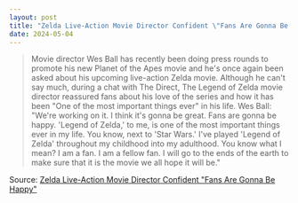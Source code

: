 ```yaml
---
layout: post
title: "Zelda Live-Action Movie Director Confident \"Fans Are Gonna Be Happy\""
date: 2024-05-04
---
```


> Movie director Wes Ball has recently been doing press rounds to promote
his new Planet of the Apes movie and he's once again been asked about his
upcoming live-action Zelda movie. Although he can't say much, during a chat
with The Direct, The Legend of Zelda movie director reassured fans about
his love of the series and how it has been "One of the most important
things ever" in his life. Wes Ball: "We're working on it. I think it's
gonna be great. Fans are gonna be happy. 'Legend of Zelda,' to me, is one
of the most important things ever in my life. You know, next to 'Star
Wars.' I've played 'Legend of Zelda' throughout my childhood into my
adulthood. You know what I mean? I am a fan. I am a fellow fan. I will go
to the ends of the earth to make sure that it is the movie we all hope it
will be."

Source: [Zelda Live-Action Movie Director Confident "Fans Are Gonna Be
Happy"](
https://www.nintendolife.com/news/2024/05/zelda-live-action-movie-director-confident-fans-are-gonna-be-happy
)

